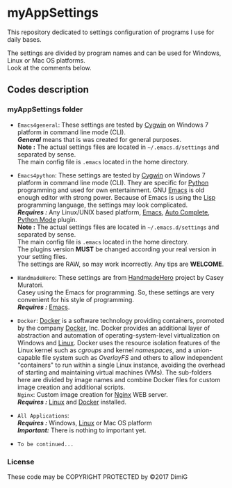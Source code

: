 myAppSettings
=============
This repository dedicated to settings configuration of programs I use for daily bases.

The settings are divided by program names and can be used for Windows, Linux or Mac OS platforms.<br>
Look at the comments below.

Codes description
-----------------

### myAppSettings folder

* `Emacs4general`: These settings are tested by [Cygwin][cygwin] on Windows 7 platform in command line mode (CLI).<br>
   ***General*** means that is was created for general purposes.<br>
   **Note :** The actual settings files are located in `~/.emacs.d/settings` and separated by sense.<br>
   The main config file is `.emacs` located in the home directory.

* `Emacs4python`: These settings are tested by [Cygwin][cygwin] on Windows 7 platform in command line mode (CLI).
   They are specific for [Python][python] programming and used for own entertainment.
   GNU [Emacs][emacs] is old enough editor with strong power.
   Because of Emacs is using the [Lisp][lisp] programming language, the settings may look complicated.<br>
   ***Requires :*** Any Linux/UNIX based platform, [Emacs][emacs], [Auto Complete][autocomplete], [Python Mode][pythonmode] plugin.<br>
   **Note :** The actual settings files are located in `~/.emacs.d/settings` and separated by sense.<br>
   The main config file is `.emacs` located in the home directory.<br>
   The plugins version **MUST** be changed according your real version in your setting files.<br>
   The settings are RAW, so may work incorrectly. Any tips are **WELCOME**.

* `HandmadeHero`: These settings are from [HandmadeHero][handmadehero] project by Casey Muratori.<br>
   Casey using the Emacs for programming. So, these settings are very convenient for his style of programming.<br>
   ***Requires :*** [Emacs][emacsdl].

* `Docker`: [Docker][docker] is a software technology providing containers, promoted by the company [Docker][docker], Inc. Docker provides an additional layer of abstraction and automation of operating-system-level virtualization on Windows and [Linux][linux]. Docker uses the resource isolation features of the Linux kernel such as *cgroups* and kernel *namespaces*, and a union-capable file system such as *OverlayFS* and others to allow independent "containers" to run within a single Linux instance, avoiding the overhead of starting and maintaining virtual machines (VMs). The sub-folders here are divided by image names and combine Docker files for custom image creation and additional scripts.<br>
   `Nginx`: Custom image creation for [Nginx][nginx] WEB server.<br>
   ***Requires :*** [Linux][linux] and [Docker][docker] installed.

* `All Applications`:<br>
   ***Requires :*** Windows, [Linux][linux] or Mac OS platform<br>
   ***Important:*** There is nothing to important yet.

* `To be continued...`

### License

These code may be COPYRIGHT PROTECTED by ©2017 DimiG

[cygwin]:http://www.cygwin.com
[python]:http://www.python.org
[emacs]:http://www.gnu.org/software/emacs
[lisp]:https://en.wikipedia.org/wiki/Lisp_%28programming_language%29
[autocomplete]:http://www.emacswiki.org/emacs/AutoComplete
[pythonmode]:https://launchpad.net/python-mode
[handmadehero]:https://handmadehero.org
[emacsdl]:http://mirror.tochlab.net/pub/gnu/emacs/windows/
[docker]:https://www.docker.com
[linux]:https://en.wikipedia.org/wiki/Linux
[nginx]:https://en.wikipedia.org/wiki/Nginx
